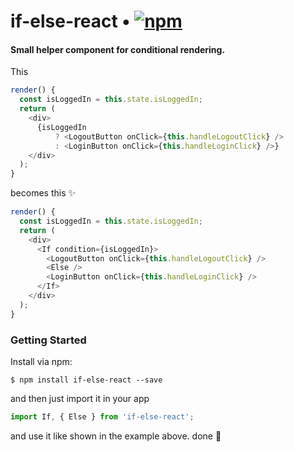 # if-else-react • [![npm](https://badge.fury.io/js/if-else-react.svg)](https://www.npmjs.com/package/if-else-react)

#### Small helper component for conditional rendering.

This

```javascript
render() {
  const isLoggedIn = this.state.isLoggedIn;
  return (
    <div>
      {isLoggedIn
          ? <LogoutButton onClick={this.handleLogoutClick} />
          : <LoginButton onClick={this.handleLoginClick} />}
    </div>
  );
}
```

becomes this ✨

```javascript
render() {
  const isLoggedIn = this.state.isLoggedIn;
  return (
    <div>
      <If condition={isLoggedIn}>
        <LogoutButton onClick={this.handleLogoutClick} />
        <Else />
        <LoginButton onClick={this.handleLoginClick} />
      </If>
    </div>
  );
}
```

### Getting Started

Install via npm:

```
$ npm install if-else-react --save
```

and then just import it in your app

```javascript
import If, { Else } from 'if-else-react';
```

and use it like shown in the example above. done 🎉
